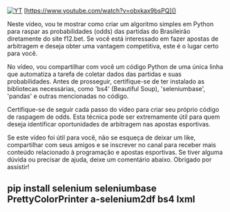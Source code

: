 
[![YT](https://i.ytimg.com/vi/obxkax9bsPQ/maxresdefault.jpg)](https://www.youtube.com/watch?v=obxkax9bsPQ)
[https://www.youtube.com/watch?v=obxkax9bsPQ]()

Neste vídeo, vou te mostrar como criar um algoritmo simples em Python para raspar as probabilidades (odds) das partidas do Brasileirão diretamente do site f12.bet. Se você está interessado em fazer apostas de arbitragem e deseja obter uma vantagem competitiva, este é o lugar certo para você.

No vídeo, vou compartilhar com você um código Python de uma única linha que automatiza a tarefa de coletar dados das partidas e suas probabilidades. Antes de prosseguir, certifique-se de ter instalado as bibliotecas necessárias, como 'bs4' (Beautiful Soup), 'seleniumbase', 'pandas' e outras mencionadas no código.

Certifique-se de seguir cada passo do vídeo para criar seu próprio código de raspagem de odds. Esta técnica pode ser extremamente útil para quem deseja identificar oportunidades de arbitragem nas apostas esportivas.

Se este vídeo foi útil para você, não se esqueça de deixar um like, compartilhar com seus amigos e se inscrever no canal para receber mais conteúdo relacionado à programação e apostas esportivas. Se tiver alguma dúvida ou precisar de ajuda, deixe um comentário abaixo. Obrigado por assistir!



## pip install selenium seleniumbase PrettyColorPrinter a-selenium2df bs4 lxml
